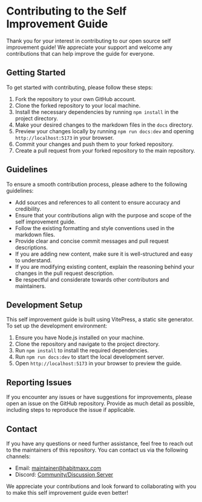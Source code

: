 # Contributing to the Self Improvement Guide

Thank you for your interest in contributing to our open source self improvement guide! We appreciate your support and welcome any contributions that can help improve the guide for everyone.

## Getting Started

To get started with contributing, please follow these steps:

1. Fork the repository to your own GitHub account.
2. Clone the forked repository to your local machine.
3. Install the necessary dependencies by running `npm install` in the project directory.
4. Make your desired changes to the markdown files in the `docs` directory.
5. Preview your changes locally by running `npm run docs:dev` and opening `http://localhost:5173` in your browser.
6. Commit your changes and push them to your forked repository.
7. Create a pull request from your forked repository to the main repository.

## Guidelines

To ensure a smooth contribution process, please adhere to the following guidelines:

-   Add sources and references to all content to ensure accuracy and credibility.
-   Ensure that your contributions align with the purpose and scope of the self improvement guide.
-   Follow the existing formatting and style conventions used in the markdown files.
-   Provide clear and concise commit messages and pull request descriptions.
-   If you are adding new content, make sure it is well-structured and easy to understand.
-   If you are modifying existing content, explain the reasoning behind your changes in the pull request description.
-   Be respectful and considerate towards other contributors and maintainers.

## Development Setup

This self improvement guide is built using VitePress, a static site generator. To set up the development environment:

1. Ensure you have Node.js installed on your machine.
2. Clone the repository and navigate to the project directory.
3. Run `npm install` to install the required dependencies.
4. Run `npm run docs:dev` to start the local development server.
5. Open `http://localhost:5173` in your browser to preview the guide.

## Reporting Issues

If you encounter any issues or have suggestions for improvements, please open an issue on the GitHub repository. Provide as much detail as possible, including steps to reproduce the issue if applicable.

## Contact

If you have any questions or need further assistance, feel free to reach out to the maintainers of this repository. You can contact us via the following channels:

-   Email: [maintainer@habitmaxx.com](/contact)
-   Discord: [Community/Discussion Server](/contact)

We appreciate your contributions and look forward to collaborating with you to make this self improvement guide even better!
